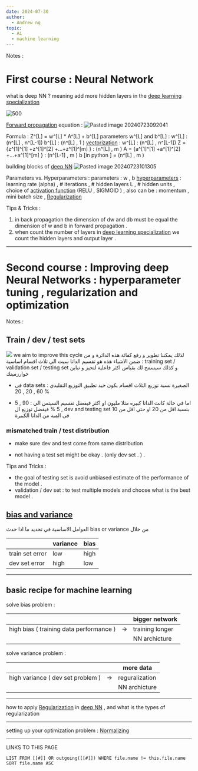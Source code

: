```yaml
---
date: 2024-07-30
author:
  - Andrew ng
topic:
  - Ai
  - machine learning
---
```


Notes : 
# First course : Neural Network 


what is deep NN ? 
meaning add more hidden layers in the [deep learning specialization](deep%20learning%20specialization.md)

![500](Pasted%20image%2020240723091655.png%20)

[Forward propagation](Forward%20propagation.md) equation : 
![Pasted image 20240723092041](Pasted%20image%2020240723092041.png)

Formula : Z^[L] = w^[L] *  A^[L] + b^[L] 
parameters w^[L] and b^[L] : 
w^[L] : (n^[L] , n^[L-1]) 
b^[L] : (n^[L] , 1 ) 
[vectorization](vectorization.md) : 
w^[L] : (n^[L] , n^[L-1]) 
Z = {z^[1]^[1] +z^[1]^[2] +...+z^[1]^[m]  } : (n^[L] , m )
A = {a^[1]^[1] +a^[1]^[2] +...+a^[1]^[m]  } : (n^[L-1] , m )
b [in python ] = (n^[L] , m ) 

building blocks of [deep NN](deep%20NN)
![Pasted image 20240723101305](Pasted%20image%2020240723101305.png)

Parameters vs. Hyperparameters : 
parameters : w , b 
[hyperparameters](hyperparameters.md) : learning rate  (alpha) , # iterations , # hidden layers L , # hidden units , choice of [activation function](activation%20function.md) (RELU , SIGMOID ) , also can be : momentum , mini batch size , [Regularization](Regularization.md) 

Tips & Tricks : 
1. in back propagation the dimension of dw and db must be equal the dimension of w and b in forward propagation . 
2. when count the number of layers in [deep learning specialization](deep%20learning%20specialization.md) we count the hidden layers and output layer . 

----

# Second course : Improving deep Neural Networks : hyperparameter tuning , regularization and optimization 

Notes : 
## Train / dev / test sets 
![](Pasted%20image%2020240727085600.png#center%20|%20500)
we aim to improve this cycle 
لذلك يمكننا تطوير و رفع كفائة هذه الدائرة و من ضمن الاشياء هذه هو تقسيم الداتا سيت الي ثلاث اقسام اساسية : training set / validation set / testing set 
و كذلك سيسمح لك بقياس اكثر فاعلية لتحيز و تباين خوارزميتك 

- في data sets الصغيرة نسبة توزيع الثلاث اقسام يكون جيد تطبيق التوزيع التقليدي : 
 60 , 20 , 20 % 

- اما في حالة كانت الداتا كبيره مثلا مليون او اكثر فيفضل تقسيم السيتس الي :
90 , 5 , 5 % 
فيفضل توزيع ال dev and testing set بنسبة اقل من 20 او حتي اقل من 10 في المية من الداتا الكبيرة 
### mismatched train / test distribution 
- make sure dev and test come from same distribution 

- not having a test set might be okay . (only dev set . ) . 


Tips and Tricks : 
- the goal of testing set is avoid unbiased estimate of the performance of the model . 
- validation / dev set : to test multiple models and choose what is the best model . 

## [bias and variance ](bias%20and%20variance%20) 

العوامل الاساسية في تحديد ما اذا حدث bias or variance من خلال  


|                  | variance  | bias |
|------------------|-----------|------|
| train set error  | low       | high |
| dev set error    | high      | low  |



----
## basic recipe for machine learning 
solve bias problem : 

|                                          |     | bigger network   |
|------------------------------------------|-----|------------------|
| high bias ( training data performance )  | ->  | training longer  |
|                                          |     |  NN archicture   |

solve variance problem  : 

|                                    |     | more data       |
|------------------------------------|-----|-----------------|
| high variance ( dev set problem )  | ->  | reguralization  |
|                                    |     |  NN archicture  |

---
how to apply [Regularization](Regularization.md) in [deep NN](deep%20NN) , and what is the types of regularization 


----
setting up your optimization problem : 
[Normalizing](Normalizing.md)





---
LINKS TO THIS PAGE 
```dataview
LIST FROM [[#]] OR outgoing([[#]]) WHERE file.name != this.file.name SORT file.name ASC
```